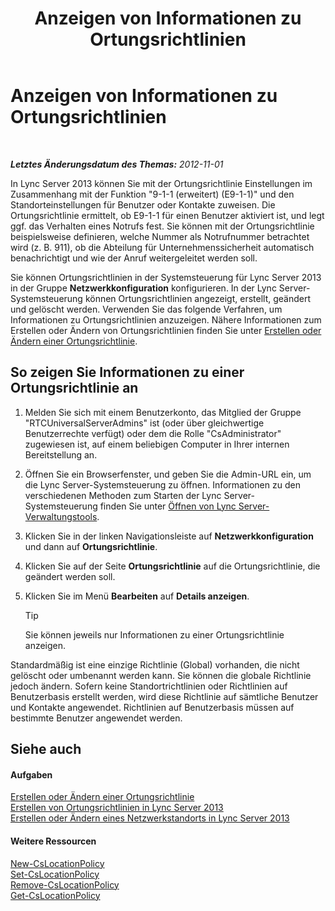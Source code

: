 ﻿---
title: Anzeigen von Informationen zu Ortungsrichtlinien
TOCTitle: Anzeigen von Informationen zu Ortungsrichtlinien
ms:assetid: 14e41bcb-ea0a-49c2-99b3-1f61fc34416d
ms:mtpsurl: https://technet.microsoft.com/de-de/library/Gg520954(v=OCS.15)
ms:contentKeyID: 49293268
ms.date: 05/19/2016
mtps_version: v=OCS.15
ms.translationtype: HT
---

# Anzeigen von Informationen zu Ortungsrichtlinien

 

_**Letztes Änderungsdatum des Themas:** 2012-11-01_

In Lync Server 2013 können Sie mit der Ortungsrichtlinie Einstellungen im Zusammenhang mit der Funktion "9-1-1 (erweitert) (E9-1-1)" und den Standorteinstellungen für Benutzer oder Kontakte zuweisen. Die Ortungsrichtlinie ermittelt, ob E9-1-1 für einen Benutzer aktiviert ist, und legt ggf. das Verhalten eines Notrufs fest. Sie können mit der Ortungsrichtlinie beispielsweise definieren, welche Nummer als Notrufnummer betrachtet wird (z. B. 911), ob die Abteilung für Unternehmenssicherheit automatisch benachrichtigt und wie der Anruf weitergeleitet werden soll.

Sie können Ortungsrichtlinien in der Systemsteuerung für Lync Server 2013 in der Gruppe **Netzwerkkonfiguration** konfigurieren. In der Lync Server-Systemsteuerung können Ortungsrichtlinien angezeigt, erstellt, geändert und gelöscht werden. Verwenden Sie das folgende Verfahren, um Informationen zu Ortungsrichtlinien anzuzeigen. Nähere Informationen zum Erstellen oder Ändern von Ortungsrichtlinien finden Sie unter [Erstellen oder Ändern einer Ortungsrichtlinie](lync-server-2013-creating-or-modifying-a-location-policy.md).

## So zeigen Sie Informationen zu einer Ortungsrichtlinie an

1.  Melden Sie sich mit einem Benutzerkonto, das Mitglied der Gruppe "RTCUniversalServerAdmins" ist (oder über gleichwertige Benutzerrechte verfügt) oder dem die Rolle "CsAdministrator" zugewiesen ist, auf einem beliebigen Computer in Ihrer internen Bereitstellung an.

2.  Öffnen Sie ein Browserfenster, und geben Sie die Admin-URL ein, um die Lync Server-Systemsteuerung zu öffnen. Informationen zu den verschiedenen Methoden zum Starten der Lync Server-Systemsteuerung finden Sie unter [Öffnen von Lync Server-Verwaltungstools](lync-server-2013-open-lync-server-administrative-tools.md).

3.  Klicken Sie in der linken Navigationsleiste auf **Netzwerkkonfiguration** und dann auf **Ortungsrichtlinie**.

4.  Klicken Sie auf der Seite **Ortungsrichtlinie** auf die Ortungsrichtlinie, die geändert werden soll.

5.  Klicken Sie im Menü **Bearbeiten** auf **Details anzeigen**.
    

    > [!TIP]
    > Sie können jeweils nur Informationen zu einer Ortungsrichtlinie anzeigen.



Standardmäßig ist eine einzige Richtlinie (Global) vorhanden, die nicht gelöscht oder umbenannt werden kann. Sie können die globale Richtlinie jedoch ändern. Sofern keine Standortrichtlinien oder Richtlinien auf Benutzerbasis erstellt werden, wird diese Richtlinie auf sämtliche Benutzer und Kontakte angewendet. Richtlinien auf Benutzerbasis müssen auf bestimmte Benutzer angewendet werden.

## Siehe auch

#### Aufgaben

[Erstellen oder Ändern einer Ortungsrichtlinie](lync-server-2013-creating-or-modifying-a-location-policy.md)  
[Erstellen von Ortungsrichtlinien in Lync Server 2013](lync-server-2013-create-location-policies.md)  
[Erstellen oder Ändern eines Netzwerkstandorts in Lync Server 2013](lync-server-2013-create-or-modify-a-network-site.md)  

#### Weitere Ressourcen

[New-CsLocationPolicy](https://docs.microsoft.com/en-us/powershell/module/skype/New-CsLocationPolicy)  
[Set-CsLocationPolicy](https://docs.microsoft.com/en-us/powershell/module/skype/Set-CsLocationPolicy)  
[Remove-CsLocationPolicy](https://docs.microsoft.com/en-us/powershell/module/skype/Remove-CsLocationPolicy)  
[Get-CsLocationPolicy](https://docs.microsoft.com/en-us/powershell/module/skype/Get-CsLocationPolicy)

